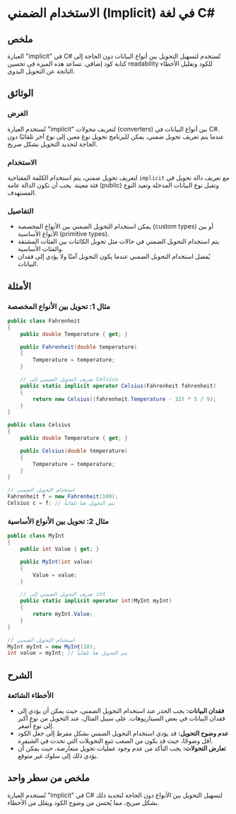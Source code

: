 <!--
Meta Description: # الاستخدام الضمني (Implicit) في لغة C# ## ملخص العبارة "implicit" في C# تُستخدم لتسهيل التحويل بين أنواع البيانات دون الحاجة إلى كتابة كود إضافي. تسا...
Meta Keywords: التحويل, public, الضمني, إلى, temperature
-->

# الاستخدام الضمني (Implicit) في لغة C#

## ملخص
العبارة "implicit" في C# تُستخدم لتسهيل التحويل بين أنواع البيانات دون الحاجة إلى كتابة كود إضافي. تساعد هذه الميزة في تحسين readability للكود وتقليل الأخطاء الناتجة عن التحويل اليدوي.

## الوثائق
### الغرض
تُستخدم العبارة "implicit" لتعريف محولات (converters) بين أنواع البيانات في C#. عندما يتم تعريف تحويل ضمني، يمكن للبرنامج تحويل نوع معين إلى نوع آخر تلقائيًا دون الحاجة لتحديد التحويل بشكل صريح.

### الاستخدام
لتعريف تحويل ضمني، يتم استخدام الكلمة المفتاحية `implicit` مع تعريف دالة تحويل في فئة معينة. يجب أن تكون الدالة عامة (public) وتقبل نوع البيانات المدخلة وتعيد النوع المستهدف.

### التفاصيل
- يمكن استخدام التحويل الضمني بين الأنواع المخصصة (custom types) أو بين الأنواع الأساسية (primitive types).
- يتم استخدام التحويل الضمني في حالات مثل تحويل الكائنات بين الفئات المشتقة والفئات الأساسية.
- يُفضل استخدام التحويل الضمني عندما يكون التحويل آمنًا ولا يؤدي إلى فقدان البيانات.

## الأمثلة
### مثال 1: تحويل بين الأنواع المخصصة
```csharp
public class Fahrenheit
{
    public double Temperature { get; }

    public Fahrenheit(double temperature)
    {
        Temperature = temperature;
    }

    // تعريف التحويل الضمني إلى Celsius
    public static implicit operator Celsius(Fahrenheit fahrenheit)
    {
        return new Celsius((fahrenheit.Temperature - 32) * 5 / 9);
    }
}

public class Celsius
{
    public double Temperature { get; }

    public Celsius(double temperature)
    {
        Temperature = temperature;
    }
}

// استخدام التحويل الضمني
Fahrenheit f = new Fahrenheit(100);
Celsius c = f; // يتم التحويل هنا تلقائياً
```

### مثال 2: تحويل بين الأنواع الأساسية
```csharp
public class MyInt
{
    public int Value { get; }

    public MyInt(int value)
    {
        Value = value;
    }

    // تعريف التحويل الضمني إلى int
    public static implicit operator int(MyInt myInt)
    {
        return myInt.Value;
    }
}

// استخدام التحويل الضمني
MyInt myInt = new MyInt(10);
int value = myInt; // يتم التحويل هنا تلقائياً
```

## الشرح
### الأخطاء الشائعة
- **فقدان البيانات:** يجب الحذر عند استخدام التحويل الضمني، حيث يمكن أن يؤدي إلى فقدان البيانات في بعض السيناريوهات. على سبيل المثال، عند التحويل من نوع أكبر إلى نوع أصغر.
- **عدم وضوح التحويل:** قد يؤدي استخدام التحويل الضمني بشكل مفرط إلى جعل الكود أقل وضوحًا، حيث قد يكون من الصعب تتبع التحويلات التي تحدث في الشيفرة.
- **تعارض التحولات:** يجب التأكد من عدم وجود عمليات تحويل متعارضة، حيث يمكن أن يؤدي ذلك إلى سلوك غير متوقع.

## ملخص من سطر واحد
تُستخدم العبارة "implicit" في C# لتسهيل التحويل بين الأنواع دون الحاجة لتحديد ذلك بشكل صريح، مما يُحسن من وضوح الكود ويقلل من الأخطاء.